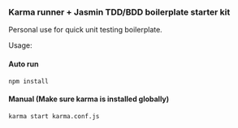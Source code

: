 ### Karma runner + Jasmin TDD/BDD boilerplate starter kit

Personal use for quick unit testing boilerplate.

Usage:

#### Auto run

`npm install`

#### Manual (Make sure karma is installed globally)

`karma start karma.conf.js`

